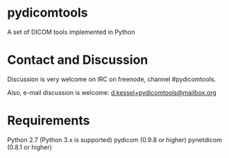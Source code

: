 pydicomtools
============

A set of DICOM tools implemented in Python

Contact and Discussion
======================

Discussion is very welcome on IRC on freenode, channel #pydicomtools.

Also, e-mail discussion is welcome: d.kessel+pydicomtools@mailbox.org

Requirements
============
Python 2.7 (Python 3.x is supported)
pydicom (0.9.8 or higher)
pynetdicom (0.8.1 or higher)
